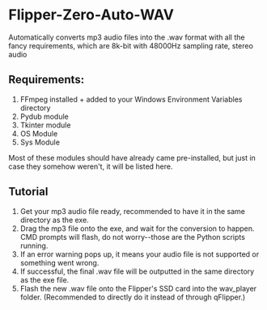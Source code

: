 # Flipper-Zero-Auto-WAV
Automatically converts mp3 audio files into the .wav format with all the fancy requirements, which are 8k-bit with 48000Hz sampling rate, stereo audio

## Requirements:
1. FFmpeg installed + added to your Windows Environment Variables directory
2. Pydub module
3. Tkinter module
4. OS Module
5. Sys Module

Most of these modules should have already came pre-installed, but just in case they somehow weren't, it will be listed here.

## Tutorial
1. Get your mp3 audio file ready, recommended to have it in the same directory as the exe.
2. Drag the mp3 file onto the exe, and wait for the conversion to happen. CMD prompts will flash, do not worry--those are the Python scripts running.
3. If an error warning pops up, it means your audio file is not supported or something went wrong.
4. If successful, the final .wav file will be outputted in the same directory as the exe file.
5. Flash the new .wav file onto the Flipper's SSD card into the wav_player folder. (Recommended to directly do it instead of through qFlipper.)
